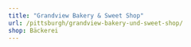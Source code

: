 ```yaml
---
title: "Grandview Bakery & Sweet Shop"
url: /pittsburgh/grandview-bakery-und-sweet-shop/
shop: Bäckerei
---
```

